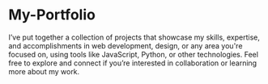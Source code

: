 # My-Portfolio
I’ve put together a collection of projects that showcase my skills, expertise, and accomplishments in web development, design, or any area you're focused on, using tools like JavaScript, Python, or other technologies. Feel free to explore and connect if you’re interested in collaboration or learning more about my work.
